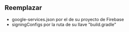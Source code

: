 ## Reemplazar 
- google-services.json por el de su proyecto de Firebase
- signingConfigs por la ruta de su llave "build.gradle"
